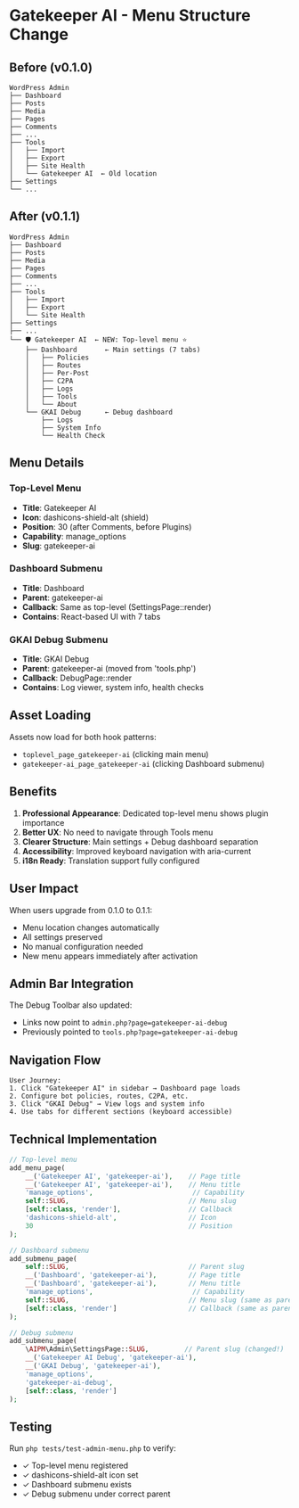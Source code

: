 # Gatekeeper AI - Menu Structure Change

## Before (v0.1.0)

```
WordPress Admin
├── Dashboard
├── Posts
├── Media
├── Pages
├── Comments
├── ...
├── Tools
│   ├── Import
│   ├── Export
│   ├── Site Health
│   └── Gatekeeper AI  ← Old location
├── Settings
└── ...
```

## After (v0.1.1)

```
WordPress Admin
├── Dashboard
├── Posts
├── Media
├── Pages
├── Comments
├── ...
├── Tools
│   ├── Import
│   ├── Export
│   └── Site Health
├── Settings
├── ...
└── 🛡️ Gatekeeper AI  ← NEW: Top-level menu ⭐
    ├── Dashboard       ← Main settings (7 tabs)
    │   ├── Policies
    │   ├── Routes
    │   ├── Per-Post
    │   ├── C2PA
    │   ├── Logs
    │   ├── Tools
    │   └── About
    └── GKAI Debug      ← Debug dashboard
        ├── Logs
        ├── System Info
        └── Health Check
```

## Menu Details

### Top-Level Menu
- **Title**: Gatekeeper AI
- **Icon**: dashicons-shield-alt (shield)
- **Position**: 30 (after Comments, before Plugins)
- **Capability**: manage_options
- **Slug**: gatekeeper-ai

### Dashboard Submenu
- **Title**: Dashboard
- **Parent**: gatekeeper-ai
- **Callback**: Same as top-level (SettingsPage::render)
- **Contains**: React-based UI with 7 tabs

### GKAI Debug Submenu
- **Title**: GKAI Debug
- **Parent**: gatekeeper-ai (moved from 'tools.php')
- **Callback**: DebugPage::render
- **Contains**: Log viewer, system info, health checks

## Asset Loading

Assets now load for both hook patterns:
- `toplevel_page_gatekeeper-ai` (clicking main menu)
- `gatekeeper-ai_page_gatekeeper-ai` (clicking Dashboard submenu)

## Benefits

1. **Professional Appearance**: Dedicated top-level menu shows plugin importance
2. **Better UX**: No need to navigate through Tools menu
3. **Clearer Structure**: Main settings + Debug dashboard separation
4. **Accessibility**: Improved keyboard navigation with aria-current
5. **i18n Ready**: Translation support fully configured

## User Impact

When users upgrade from 0.1.0 to 0.1.1:
- Menu location changes automatically
- All settings preserved
- No manual configuration needed
- New menu appears immediately after activation

## Admin Bar Integration

The Debug Toolbar also updated:
- Links now point to `admin.php?page=gatekeeper-ai-debug`
- Previously pointed to `tools.php?page=gatekeeper-ai-debug`

## Navigation Flow

```
User Journey:
1. Click "Gatekeeper AI" in sidebar → Dashboard page loads
2. Configure bot policies, routes, C2PA, etc.
3. Click "GKAI Debug" → View logs and system info
4. Use tabs for different sections (keyboard accessible)
```

## Technical Implementation

```php
// Top-level menu
add_menu_page(
    __('Gatekeeper AI', 'gatekeeper-ai'),    // Page title
    __('Gatekeeper AI', 'gatekeeper-ai'),    // Menu title
    'manage_options',                         // Capability
    self::SLUG,                              // Menu slug
    [self::class, 'render'],                 // Callback
    'dashicons-shield-alt',                  // Icon
    30                                       // Position
);

// Dashboard submenu
add_submenu_page(
    self::SLUG,                              // Parent slug
    __('Dashboard', 'gatekeeper-ai'),        // Page title
    __('Dashboard', 'gatekeeper-ai'),        // Menu title
    'manage_options',                         // Capability
    self::SLUG,                              // Menu slug (same as parent)
    [self::class, 'render']                  // Callback (same as parent)
);

// Debug submenu
add_submenu_page(
    \AIPM\Admin\SettingsPage::SLUG,         // Parent slug (changed!)
    __('Gatekeeper AI Debug', 'gatekeeper-ai'),
    __('GKAI Debug', 'gatekeeper-ai'),
    'manage_options',
    'gatekeeper-ai-debug',
    [self::class, 'render']
);
```

## Testing

Run `php tests/test-admin-menu.php` to verify:
- ✓ Top-level menu registered
- ✓ dashicons-shield-alt icon set
- ✓ Dashboard submenu exists
- ✓ Debug submenu under correct parent
